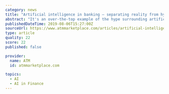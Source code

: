 ```yaml
---
category: news
title: "Artificial intelligence in banking — separating reality from hype"
abstract: "It's an over-the-top example of the hype surrounding artificial intelligence and machine learning — two ... Machine Learning and the Future of Customer Data\" at the annual Bank Customer Experience Summit in Chicago, Sept. 23-25, disagrees that the ..."
publishedDateTime: 2019-08-06T15:27:00Z
sourceUrl: https://www.atmmarketplace.com/articles/artificial-intelligence-in-banking-separating-reality-from-hype/
type: article
quality: 22
score: 22
published: false

provider:
  name: ATM
  id: atmmarketplace.com

topics:
  - AI
  - AI in Finance
---
```

